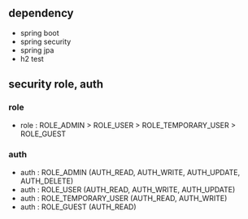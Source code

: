 ## dependency
- spring boot
- spring security
- spring jpa
- h2 test


## security role, auth

### role
- role : ROLE_ADMIN > ROLE_USER > ROLE_TEMPORARY_USER > ROLE_GUEST

### auth
- auth : ROLE_ADMIN (AUTH_READ, AUTH_WRITE, AUTH_UPDATE, AUTH_DELETE)
- auth : ROLE_USER (AUTH_READ, AUTH_WRITE, AUTH_UPDATE)
- auth : ROLE_TEMPORARY_USER (AUTH_READ, AUTH_WRITE)
- auth : ROLE_GUEST (AUTH_READ)

